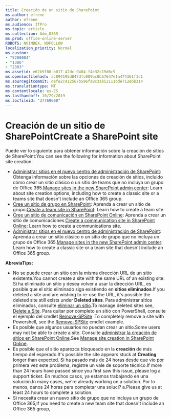 ```yaml
---
title: Creación de un sitio de SharePoint
ms.author: efrene
author: efrene
ms.audience: ITPro
ms.topic: article
ms.collection: Adm_O365
ms.prod: office-online-server
ROBOTS: NOINDEX, NOFOLLOW
localization_priority: Normal
ms.custom:
- "5200004"
- "1386"
- "2303"
ms.assetid: e62b9f80-b017-42dc-9464-f4e32c19d6c9
ms.openlocfilehash: ac894195d847dfc009bc0b57647e1a474361f1c1
ms.sourcegitcommit: defe2c412567b596fa8c3ab52111bde712ebb314
ms.translationtype: MT
ms.contentlocale: es-ES
ms.lasthandoff: 10/29/2019
ms.locfileid: "37769608"
---
```

# <a name="create-a-sharepoint-site"></a><span data-ttu-id="bdfe9-102">Creación de un sitio de SharePoint</span><span class="sxs-lookup"><span data-stu-id="bdfe9-102">Create a SharePoint site</span></span>

<span data-ttu-id="bdfe9-103">Puede ver lo siguiente para obtener información sobre la creación de sitios de SharePoint:</span><span class="sxs-lookup"><span data-stu-id="bdfe9-103">You can see the following for information about SharePoint site creation:</span></span>
- <span data-ttu-id="bdfe9-104">[Administrar sitios en el nuevo centro de administración de SharePoint](https://docs.microsoft.com/sharepoint/manage-site-creation): Obtenga información sobre las opciones de creación de sitios, incluido cómo crear un sitio clásico o un sitio de teams que no incluya un grupo de Office 365.</span><span class="sxs-lookup"><span data-stu-id="bdfe9-104">[Manage sites in the new SharePoint admin center](https://docs.microsoft.com/sharepoint/manage-site-creation): Learn about site creation options, including how to create a classic site or a teams site that doesn't include an Office 365 group.</span></span>
- <span data-ttu-id="bdfe9-105">[Cree un sitio de grupo en SharePoint](https://support.office.com/article/create-a-team-site-in-sharepoint-ef10c1e7-15f3-42a3-98aa-b5972711777d): Aprenda a crear un sitio de grupo.</span><span class="sxs-lookup"><span data-stu-id="bdfe9-105">[Create a team site in SharePoint](https://support.office.com/article/create-a-team-site-in-sharepoint-ef10c1e7-15f3-42a3-98aa-b5972711777d): Learn how to create a team site.</span></span>
- <span data-ttu-id="bdfe9-106">[Cree un sitio de comunicación en SharePoint Online](https://support.office.com/article/7fb44b20-a72f-4d2c-9173-fc8f59ba50eb): Aprenda a crear un sitio de comunicaciones.</span><span class="sxs-lookup"><span data-stu-id="bdfe9-106">[Create a communication site in SharePoint Online](https://support.office.com/article/7fb44b20-a72f-4d2c-9173-fc8f59ba50eb): Learn how to create a communications site.</span></span>
- <span data-ttu-id="bdfe9-107">[Administrar sitios en el nuevo centro de administración de SharePoint](https://docs.microsoft.com/sharepoint/manage-sites-in-new-admin-center#create-a-site): Aprenda a crear un sitio clásico o un sitio de grupo que no incluya un grupo de Office 365.</span><span class="sxs-lookup"><span data-stu-id="bdfe9-107">[Manage sites in the new SharePoint admin center](https://docs.microsoft.com/sharepoint/manage-sites-in-new-admin-center#create-a-site):  Learn how to create a classic site or a team site that doesn't include an Office 365 group.</span></span>


  
<span data-ttu-id="bdfe9-108">**Abrevia**</span><span class="sxs-lookup"><span data-stu-id="bdfe9-108">**Tips:**</span></span>
- <span data-ttu-id="bdfe9-109">No se puede crear un sitio con la misma dirección URL de un sitio existente.</span><span class="sxs-lookup"><span data-stu-id="bdfe9-109">You cannot create a site with the same URL of an existing site.</span></span> <span data-ttu-id="bdfe9-110">Si ha eliminado un sitio y desea volver a usar la dirección URL, es posible que el sitio eliminado siga existiendo en **sitios eliminados**.</span><span class="sxs-lookup"><span data-stu-id="bdfe9-110">If you deleted a site and are wishing to re-use the URL, it's possible the deleted site still exists under **Deleted sites**.</span></span> <span data-ttu-id="bdfe9-111">Para administrar sitios eliminados, consulte [eliminar un sitio](https://docs.microsoft.com/sharepoint/manage-sites-in-new-admin-center#delete-a-site).</span><span class="sxs-lookup"><span data-stu-id="bdfe9-111">To manage deleted sites see, [Delete a Site](https://docs.microsoft.com/sharepoint/manage-sites-in-new-admin-center#delete-a-site).</span></span> <span data-ttu-id="bdfe9-112">Para quitar por completo un sitio con PowerShell, consulte el ejemplo del cmdlet [Remove-SPSite](https://docs.microsoft.com/sharepoint/manage-sites-in-new-admin-center#delete-a-site) .</span><span class="sxs-lookup"><span data-stu-id="bdfe9-112">To completely remove a site with Powershell, see the [Remove-SPSite](https://docs.microsoft.com/sharepoint/manage-sites-in-new-admin-center#delete-a-site) cmdlet example.</span></span>
- <span data-ttu-id="bdfe9-113">Es posible que algunos usuarios no puedan crear un sitio.</span><span class="sxs-lookup"><span data-stu-id="bdfe9-113">Some users may not be able to create a site.</span></span> <span data-ttu-id="bdfe9-114">Consulte [administrar la creación de sitios en SharePoint Online](https://docs.microsoft.com/sharepoint/manage-site-creation).</span><span class="sxs-lookup"><span data-stu-id="bdfe9-114">See [Manage site creation in SharePoint Online](https://docs.microsoft.com/sharepoint/manage-site-creation).</span></span>
- <span data-ttu-id="bdfe9-115">Es posible que el sitio aparezca bloqueado en la **creación** de más tiempo del esperado.</span><span class="sxs-lookup"><span data-stu-id="bdfe9-115">It's possible the site appears stuck at **Creating** longer than expected.</span></span> <span data-ttu-id="bdfe9-116">Si ha pasado más de 24 horas desde que vio por primera vez este problema, registre un vale de soporte técnico.</span><span class="sxs-lookup"><span data-stu-id="bdfe9-116">If more than 24 hours have passed since you first saw this issue, please log a support ticket.</span></span> <span data-ttu-id="bdfe9-117">En muchos casos, ya estamos trabajando en una solución.</span><span class="sxs-lookup"><span data-stu-id="bdfe9-117">In many cases, we're already working on a solution.</span></span> <span data-ttu-id="bdfe9-118">Por lo menos, danos 24 horas para completar una soluci? a.</span><span class="sxs-lookup"><span data-stu-id="bdfe9-118">Please give us at least 24 hours to complete a solution.</span></span>
- <span data-ttu-id="bdfe9-119">Si necesita crear un nuevo sitio de grupo que no incluya un grupo de Office 365,</span><span class="sxs-lookup"><span data-stu-id="bdfe9-119">If you need to create a new team site that doesn't include an Office 365 group,</span></span> 


